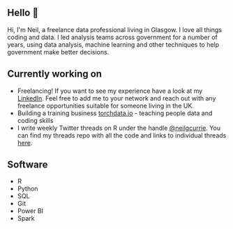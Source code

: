 ## Hello 👋

Hi, I'm Neil, a freelance data professional living in Glasgow. I love all things coding and data. I led analysis teams across government for a number of years, using data analysis, machine learning and other techniques to help government make better decisions.

## Currently working on

* Freelancing! If you want to see my experience have a look at my [LinkedIn](https://www.linkedin.com/in/neilgcurrie/). Feel free to add me to your network and reach out with any freelance opportunities suitable for someone living in the UK.
* Building a training business [torchdata.io](torchdata.io) - teaching people data and coding skills
* I write weekly Twitter threads on R under the handle [@neilgcurrie](https://twitter.com/neilgcurrie). You can find my threads repo with all the code and links to individual threads [here](https://github.com/neilcuz/threads).

## Software

* R
* Python
* SQL
* Git 
* Power BI
* Spark

